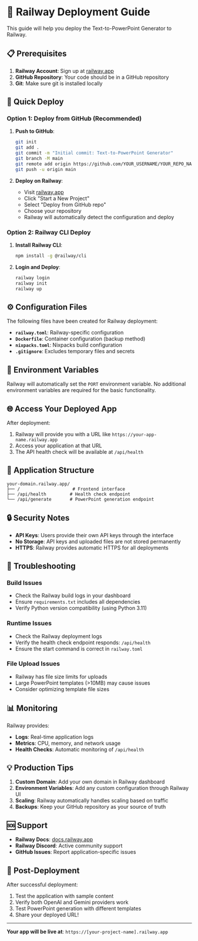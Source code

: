 # 🚀 Railway Deployment Guide

This guide will help you deploy the Text-to-PowerPoint Generator to Railway.

## 📋 Prerequisites

1. **Railway Account**: Sign up at [railway.app](https://railway.app)
2. **GitHub Repository**: Your code should be in a GitHub repository
3. **Git**: Make sure git is installed locally

## 🎯 Quick Deploy

### Option 1: Deploy from GitHub (Recommended)

1. **Push to GitHub**:
   ```bash
   git init
   git add .
   git commit -m "Initial commit: Text-to-PowerPoint Generator"
   git branch -M main
   git remote add origin https://github.com/YOUR_USERNAME/YOUR_REPO_NAME.git
   git push -u origin main
   ```

2. **Deploy on Railway**:
   - Visit [railway.app](https://railway.app)
   - Click "Start a New Project"
   - Select "Deploy from GitHub repo"
   - Choose your repository
   - Railway will automatically detect the configuration and deploy

### Option 2: Railway CLI Deploy

1. **Install Railway CLI**:
   ```bash
   npm install -g @railway/cli
   ```

2. **Login and Deploy**:
   ```bash
   railway login
   railway init
   railway up
   ```

## ⚙️ Configuration Files

The following files have been created for Railway deployment:

- **`railway.toml`**: Railway-specific configuration
- **`Dockerfile`**: Container configuration (backup method)
- **`nixpacks.toml`**: Nixpacks build configuration
- **`.gitignore`**: Excludes temporary files and secrets

## 🔧 Environment Variables

Railway will automatically set the `PORT` environment variable. No additional environment variables are required for the basic functionality.

## 🌐 Access Your Deployed App

After deployment:
1. Railway will provide you with a URL like `https://your-app-name.railway.app`
2. Access your application at that URL
3. The API health check will be available at `/api/health`

## 📝 Application Structure

```
your-domain.railway.app/
├── /                    # Frontend interface
├── /api/health         # Health check endpoint
└── /api/generate       # PowerPoint generation endpoint
```

## 🔒 Security Notes

- **API Keys**: Users provide their own API keys through the interface
- **No Storage**: API keys and uploaded files are not stored permanently
- **HTTPS**: Railway provides automatic HTTPS for all deployments

## 🐛 Troubleshooting

### Build Issues
- Check the Railway build logs in your dashboard
- Ensure `requirements.txt` includes all dependencies
- Verify Python version compatibility (using Python 3.11)

### Runtime Issues
- Check the Railway deployment logs
- Verify the health check endpoint responds: `/api/health`
- Ensure the start command is correct in `railway.toml`

### File Upload Issues
- Railway has file size limits for uploads
- Large PowerPoint templates (>10MB) may cause issues
- Consider optimizing template file sizes

## 📊 Monitoring

Railway provides:
- **Logs**: Real-time application logs
- **Metrics**: CPU, memory, and network usage
- **Health Checks**: Automatic monitoring of `/api/health`

## 💡 Production Tips

1. **Custom Domain**: Add your own domain in Railway dashboard
2. **Environment Variables**: Add any custom configuration through Railway UI
3. **Scaling**: Railway automatically handles scaling based on traffic
4. **Backups**: Keep your GitHub repository as your source of truth

## 🆘 Support

- **Railway Docs**: [docs.railway.app](https://docs.railway.app)
- **Railway Discord**: Active community support
- **GitHub Issues**: Report application-specific issues

## 🎉 Post-Deployment

After successful deployment:
1. Test the application with sample content
2. Verify both OpenAI and Gemini providers work
3. Test PowerPoint generation with different templates
4. Share your deployed URL!

---

**Your app will be live at**: `https://[your-project-name].railway.app`
